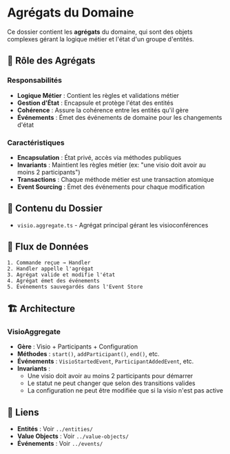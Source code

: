 # Agrégats du Domaine

Ce dossier contient les **agrégats** du domaine, qui sont des objets complexes gérant la logique métier et l'état d'un groupe d'entités.

## 🎯 **Rôle des Agrégats**

### **Responsabilités**
- **Logique Métier** : Contient les règles et validations métier
- **Gestion d'État** : Encapsule et protège l'état des entités
- **Cohérence** : Assure la cohérence entre les entités qu'il gère
- **Événements** : Émet des événements de domaine pour les changements d'état

### **Caractéristiques**
- **Encapsulation** : État privé, accès via méthodes publiques
- **Invariants** : Maintient les règles métier (ex: "une visio doit avoir au moins 2 participants")
- **Transactions** : Chaque méthode métier est une transaction atomique
- **Event Sourcing** : Émet des événements pour chaque modification

## 📁 **Contenu du Dossier**

- `visio.aggregate.ts` - Agrégat principal gérant les visioconférences

## 🔄 **Flux de Données**

```
1. Commande reçue → Handler
2. Handler appelle l'agrégat
3. Agrégat valide et modifie l'état
4. Agrégat émet des événements
5. Événements sauvegardés dans l'Event Store
```

## 🏗️ **Architecture**

### **VisioAggregate**
- **Gère** : Visio + Participants + Configuration
- **Méthodes** : `start()`, `addParticipant()`, `end()`, etc.
- **Événements** : `VisioStartedEvent`, `ParticipantAddedEvent`, etc.
- **Invariants** : 
  - Une visio doit avoir au moins 2 participants pour démarrer
  - Le statut ne peut changer que selon des transitions valides
  - La configuration ne peut être modifiée que si la visio n'est pas active

## 🔗 **Liens**

- **Entités** : Voir `../entities/`
- **Value Objects** : Voir `../value-objects/`
- **Événements** : Voir `../events/`

